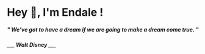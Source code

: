 <h1 title="head"> Hey 👋, I'm Endale !</h1>

**<h5><i>" We've got to have a dream if we are going to make a dream come true. "</i></h5>**

*<b>___ Walt Disney ___</b>*
